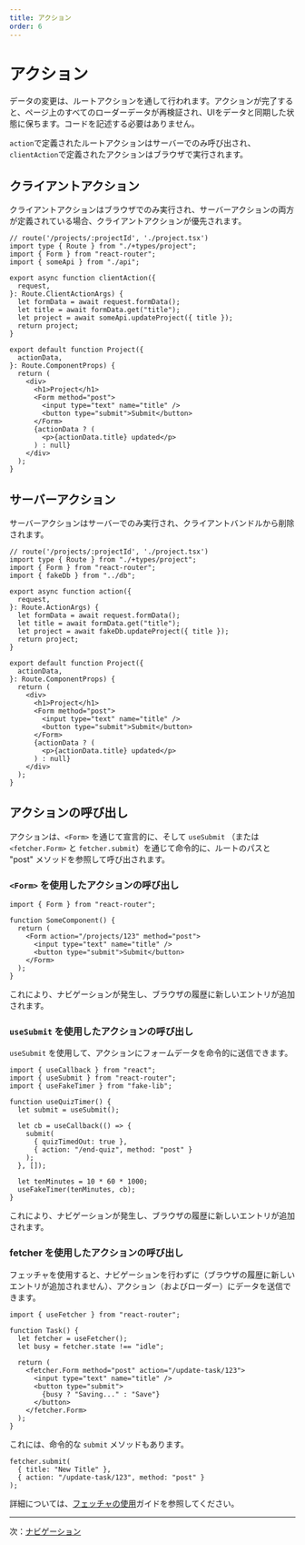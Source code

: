 ```yaml
---
title: アクション
order: 6
---
```


# アクション

データの変更は、ルートアクションを通して行われます。アクションが完了すると、ページ上のすべてのローダーデータが再検証され、UIをデータと同期した状態に保ちます。コードを記述する必要はありません。

`action`で定義されたルートアクションはサーバーでのみ呼び出され、`clientAction`で定義されたアクションはブラウザで実行されます。

## クライアントアクション

クライアントアクションはブラウザでのみ実行され、サーバーアクションの両方が定義されている場合、クライアントアクションが優先されます。

```tsx filename=app/project.tsx
// route('/projects/:projectId', './project.tsx')
import type { Route } from "./+types/project";
import { Form } from "react-router";
import { someApi } from "./api";

export async function clientAction({
  request,
}: Route.ClientActionArgs) {
  let formData = await request.formData();
  let title = await formData.get("title");
  let project = await someApi.updateProject({ title });
  return project;
}

export default function Project({
  actionData,
}: Route.ComponentProps) {
  return (
    <div>
      <h1>Project</h1>
      <Form method="post">
        <input type="text" name="title" />
        <button type="submit">Submit</button>
      </Form>
      {actionData ? (
        <p>{actionData.title} updated</p>
      ) : null}
    </div>
  );
}
```

## サーバーアクション

サーバーアクションはサーバーでのみ実行され、クライアントバンドルから削除されます。

```tsx filename=app/project.tsx
// route('/projects/:projectId', './project.tsx')
import type { Route } from "./+types/project";
import { Form } from "react-router";
import { fakeDb } from "../db";

export async function action({
  request,
}: Route.ActionArgs) {
  let formData = await request.formData();
  let title = await formData.get("title");
  let project = await fakeDb.updateProject({ title });
  return project;
}

export default function Project({
  actionData,
}: Route.ComponentProps) {
  return (
    <div>
      <h1>Project</h1>
      <Form method="post">
        <input type="text" name="title" />
        <button type="submit">Submit</button>
      </Form>
      {actionData ? (
        <p>{actionData.title} updated</p>
      ) : null}
    </div>
  );
}
```

## アクションの呼び出し

アクションは、`<Form>` を通じて宣言的に、そして `useSubmit` （または `<fetcher.Form>` と `fetcher.submit`）を通じて命令的に、ルートのパスと "post" メソッドを参照して呼び出されます。

### `<Form>` を使用したアクションの呼び出し

```tsx
import { Form } from "react-router";

function SomeComponent() {
  return (
    <Form action="/projects/123" method="post">
      <input type="text" name="title" />
      <button type="submit">Submit</button>
    </Form>
  );
}
```

これにより、ナビゲーションが発生し、ブラウザの履歴に新しいエントリが追加されます。

### `useSubmit` を使用したアクションの呼び出し

`useSubmit` を使用して、アクションにフォームデータを命令的に送信できます。

```tsx
import { useCallback } from "react";
import { useSubmit } from "react-router";
import { useFakeTimer } from "fake-lib";

function useQuizTimer() {
  let submit = useSubmit();

  let cb = useCallback(() => {
    submit(
      { quizTimedOut: true },
      { action: "/end-quiz", method: "post" }
    );
  }, []);

  let tenMinutes = 10 * 60 * 1000;
  useFakeTimer(tenMinutes, cb);
}
```

これにより、ナビゲーションが発生し、ブラウザの履歴に新しいエントリが追加されます。

### fetcher を使用したアクションの呼び出し

フェッチャを使用すると、ナビゲーションを行わずに（ブラウザの履歴に新しいエントリが追加されません）、アクション（およびローダー）にデータを送信できます。

```tsx
import { useFetcher } from "react-router";

function Task() {
  let fetcher = useFetcher();
  let busy = fetcher.state !== "idle";

  return (
    <fetcher.Form method="post" action="/update-task/123">
      <input type="text" name="title" />
      <button type="submit">
        {busy ? "Saving..." : "Save"}
      </button>
    </fetcher.Form>
  );
}
```

これには、命令的な `submit` メソッドもあります。

```tsx
fetcher.submit(
  { title: "New Title" },
  { action: "/update-task/123", method: "post" }
);
```

詳細については、[フェッチャの使用][fetchers]ガイドを参照してください。

---

次：[ナビゲーション](./navigating)

[fetchers]: ../how-to/fetchers
[data]: ../../api/react-router/data

